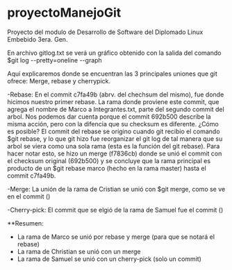 # proyectoManejoGit
Proyecto del modulo de Desarrollo de Software del Diplomado Linux Embebido 3era. Gen.

En archivo gitlog.txt se verá un gráfico obtenido con la salida del comando
$git log --pretty=oneline --graph

Aquí explicaremos donde se encuentran las 3 principales uniones que git ofrece:
Merge, rebase y cherrypick.

-Rebase: En el commit c7fa49b (abrv. del chechsum del mismo), fue donde hicimos nuestro primer rebase.
  La rama donde proviene este commit, que agrega el nombre de Marco a Integrantes.txt, parte del segundo
  commit del arbol. Nos podemos dar cuenta porque el commit 692b500 describe la misma acción, pero con la 
  difencia que su checksum es diferente. ¿Cómo es posible? El commit del rebase se origino cuando git recibio 
  el comando $git rebase, y lo que git hizo fue reorganizar el git log de tal manera que su arbol se viera como
  una sola rama (esta es la función del git rebase). Para hacer notar esto, se hizo un merge (f7836cb) donde 
  se unió el commit con el checksum original (692b500) y se concluye que la rama principal es producto de un
  $git rebase marco (hecho en la rama master) hasta el commit c7fa49b.

-Merge: La unión de la rama de Cristian se unió con $git merge, como se ve en el commit ()

-Cherry-pick: El commit que se elgió de la rama de Samuel fue el commit ()

**Resumen:
  - La rama de Marco se unió por rebase y merge (para que se notará el rebase)
  - La rama de Christian se unió con un merge
  - La rama de Samuel se unió con un cherry-pick (solo un commit)
